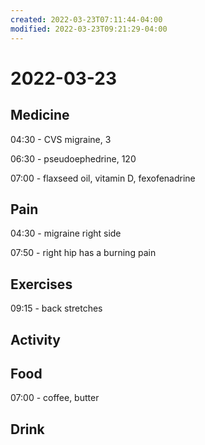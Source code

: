 ```yaml
---
created: 2022-03-23T07:11:44-04:00
modified: 2022-03-23T09:21:29-04:00
---
```


# 2022-03-23

## Medicine

04:30 - CVS migraine, 3

06:30 - pseudoephedrine, 120

07:00 - flaxseed oil, vitamin D, fexofenadrine


## Pain

04:30 - migraine right side

07:50 - right hip has a burning pain


## Exercises

09:15 - back stretches


## Activity


## Food

07:00 - coffee, butter


## Drink
